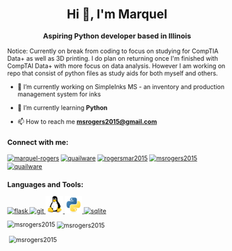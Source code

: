 <h1 align="center">Hi 👋, I'm Marquel</h1>
<h3 align="center">Aspiring Python developer based in Illinois</h3>

Notice: Currently on break from coding to focus on studying for CompTIA Data+ as well as 3D printing. I do plan on returning once I'm finished with CompTAI Data+ with more focus on data analysis. However I am working on repo that consist of python files as study aids for both myself and others.

- 🔭 I’m currently working on SimpleInks MS - an inventory and production management system for inks

- 🌱 I’m currently learning **Python**

<!--- 👨‍💻 All of my projects are available at [https://www.marquel.xyz](https://www.marquel.xyz) -->

- 📫 How to reach me **msrogers2015@gmail.com**

<h3 align="left">Connect with me:</h3>
<p align="left">
<a href="https://linkedin.com/in/marquel-rogers" target="blank"><img align="center" src="https://raw.githubusercontent.com/rahuldkjain/github-profile-readme-generator/master/src/images/icons/Social/linked-in-alt.svg" alt="marquel-rogers" height="30" width="40" /></a>
<a href="https://instagram.com/quailware" target="blank"><img align="center" src="https://raw.githubusercontent.com/rahuldkjain/github-profile-readme-generator/master/src/images/icons/Social/instagram.svg" alt="quailware" height="30" width="40" /></a>
<a href="https://www.hackerrank.com/rogersmar2015" target="blank"><img align="center" src="https://raw.githubusercontent.com/rahuldkjain/github-profile-readme-generator/master/src/images/icons/Social/hackerrank.svg" alt="rogersmar2015" height="30" width="40" /></a>
<a href="https://www.leetcode.com/msrogers2015" target="blank"><img align="center" src="https://raw.githubusercontent.com/rahuldkjain/github-profile-readme-generator/master/src/images/icons/Social/leet-code.svg" alt="msrogers2015" height="30" width="40" /></a>
<a href="https://discord.gg/quailware" target="blank"><img align="center" src="https://raw.githubusercontent.com/rahuldkjain/github-profile-readme-generator/master/src/images/icons/Social/discord.svg" alt="quailware" height="30" width="40" /></a>
</p>

<h3 align="left">Languages and Tools:</h3>
<p align="left"> <a href="https://flask.palletsprojects.com/" target="_blank" rel="noreferrer"> <img src="https://www.vectorlogo.zone/logos/pocoo_flask/pocoo_flask-icon.svg" alt="flask" width="40" height="40"/> </a> <a href="https://git-scm.com/" target="_blank" rel="noreferrer"> <img src="https://www.vectorlogo.zone/logos/git-scm/git-scm-icon.svg" alt="git" width="40" height="40"/> </a> <a href="https://www.linux.org/" target="_blank" rel="noreferrer"> <img src="https://raw.githubusercontent.com/devicons/devicon/master/icons/linux/linux-original.svg" alt="linux" width="40" height="40"/> </a> <a href="https://www.python.org" target="_blank" rel="noreferrer"> <img src="https://raw.githubusercontent.com/devicons/devicon/master/icons/python/python-original.svg" alt="python" width="40" height="40"/> </a> <a href="https://www.sqlite.org/" target="_blank" rel="noreferrer"> <img src="https://www.vectorlogo.zone/logos/sqlite/sqlite-icon.svg" alt="sqlite" width="40" height="40"/> </a> </p>

<p><img align="left" src="https://github-readme-stats.vercel.app/api/top-langs?username=msrogers2015&show_icons=true&theme=dark&locale=en&layout=compact" alt="msrogers2015" /></p>

<p>&nbsp;<img align="center" src="https://github-readme-stats.vercel.app/api?username=msrogers2015&show_icons=true&theme=dark&locale=en" alt="msrogers2015" /></p>

<p>&nbsp;<img align="center" src="https://github-readme-streak-stats.herokuapp.com/?user=msrogers2015&theme=dark" alt="msrogers2015" /></p>
